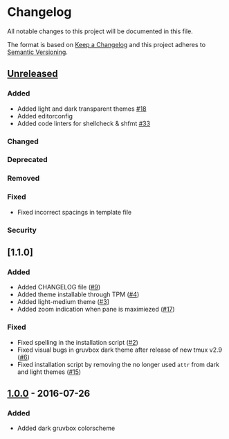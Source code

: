 # Changelog

All notable changes to this project will be documented in this file.

The format is based on [Keep a Changelog](http://keepachangelog.com/en/1.0.0/)
and this project adheres to [Semantic Versioning](http://semver.org/spec/v2.0.0.html).

## [Unreleased]

### Added

- Added light and dark transparent themes [#18](https://github.com/egel/tmux-gruvbox/issues/18)
- Added editorconfig
- Added code linters for shellcheck & shfmt [#33](https://github.com/egel/tmux-gruvbox/issues/33)

### Changed

### Deprecated

### Removed

### Fixed

- Fixed incorrect spacings in template file

### Security

## [1.1.0]

### Added

- Added CHANGELOG file ([#9](https://github.com/egel/tmux-gruvbox/issues/9))
- Added theme installable through TPM ([#4](https://github.com/egel/tmux-gruvbox/issues/4))
- Added light-medium theme ([#3](https://github.com/egel/tmux-gruvbox/issues/3)]
- Added zoom indication when pane is maximiezed ([#17](https://github.com/egel/tmux-gruvbox/issues/17))

### Fixed

- Fixed spelling in the installation script ([#2](https://github.com/egel/tmux-gruvbox/issues/2))
- Fixed visual bugs in gruvbox dark theme after release of new tmux v2.9 ([#6](https://github.com/egel/tmux-gruvbox/issues/6))
- Fixed installation script by removing the no longer used `attr` from dark and light themes ([#15](https://github.com/egel/tmux-gruvbox/issues/15))

## [1.0.0] - 2016-07-26

### Added

- Added dark gruvbox colorscheme

[Unreleased]: https://github.com/egel/tmux-gruvbox/compare/v1.0.0...HEAD
[1.0.0]: https://github.com/egel/tmux-gruvbox/compare/v0.0.0...v1.0.0
